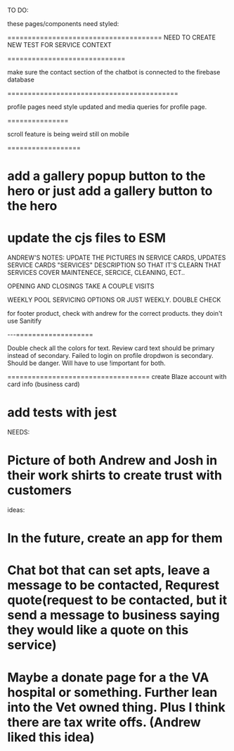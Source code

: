 TO DO:

these pages/components need styled:

======================================
NEED TO CREATE NEW TEST FOR SERVICE CONTEXT

=============================

make sure the contact section of the chatbot is connected to the firebase database

==========================================

 profile pages need style updated and media queries for profile page.

 ===============

 scroll feature is being weird still on mobile

 ================== 

 add a gallery popup button to the hero or just add a gallery button to the hero
==============================

update the cjs files to ESM
=====================================

ANDREW'S NOTES: UPDATE THE PICTURES IN SERVICE CARDS, UPDATES SERVICE CARDS "SERVICES" DESCRIPTION SO THAT IT'S CLEARN THAT SERVICES COVER MAINTENECE, SERCICE, CLEANING, ECT..

OPENING AND CLOSINGS TAKE A COUPLE VISITS

WEEKLY POOL SERVICING OPTIONS OR JUST WEEKLY. DOUBLE CHECK

for footer product, check with andrew for the correct products. they doin't use Sanitify


---===================

Double check all the colors for text. Review card text should be primary instead of secondary. Failed to login on profile dropdwon is secondary. Should be danger. Will have to use !important for both.

===================================
create Blaze account with card info (business card)

add tests with jest
=============================================

NEEDS:

Picture of both Andrew and Josh in their work shirts to create trust with customers
===========================================
ideas:

In the future, create an app for them
====================================
Chat bot that can set apts, leave a message to be contacted, Requrest quote(request to be contacted, but it send a message to business saying they would like a quote on this service)
===================================================
Maybe a donate page for a the VA hospital or something. Further lean into the Vet owned thing. Plus I think there are tax write offs. (Andrew liked this idea)
==============================




